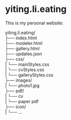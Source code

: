 # yiting.li.eating
This is my personal website:

yiting.li.eating/  
 ├── index.html  
 ├── modeler.html  
 ├── gallery.html   
 ├── updates.json  
 ├── css/ 	
|     └── mainStyles.css  
|     └── cvStyles.css  
|     └── galleryStyles.css  
 ├── images/   
|     └── photo1.jpg  
 ├── pdf/   
|     └── cv  
|     └── paper pdf  
 ├── icon/   
|     └── ...

